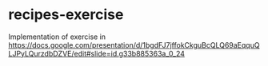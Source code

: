 # recipes-exercise

Implementation of exercise in https://docs.google.com/presentation/d/1bgdFJ7jffokCkguBcQLQ69aEqquQLJPyLQurzdbDZVE/edit#slide=id.g33b885363a_0_24